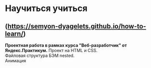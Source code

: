 # Научиться учиться
(https://semyon-dyagelets.github.io/how-to-learn/)
---

__Проектная работа в рамках курса "Веб-разработчик" от Яндекс.Практикум.__
Проект на HTML и CSS.  
Файловая структура БЭМ nested.  
Анимация
